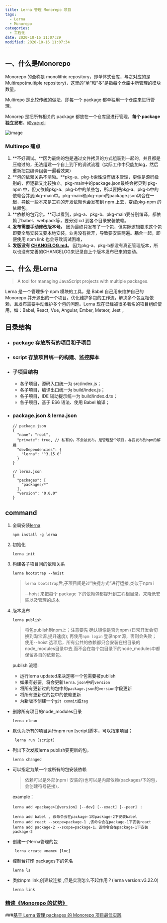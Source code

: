 ```yaml
---
title: Lerna 管理 Monorepo 项目
tags:
  - Lerna 
  - Monorepo
categories:
  - 工程化
date: 2020-10-16 11:07:29
modified: 2020-10-16 11:07:34
---
```


## 一、什么是Monorepo

Monorepo 的全称是 monolithic repository，即单体式仓库，与之对应的是 Multirepo(multiple repository)，这里的“单”和“多”是指每个仓库中所管理的模块数量。

Multirepo 是比较传统的做法，即每一个 package 都单独用一个仓库来进行管理。

Monorep 是把所有相关的 package 都放在一个仓库里进行管理，**每个 package 独立发布**。如[vue-cli](https://github.com/vuejs/vue-cli)

![image](http://img.provenr.cn/blog/2020-10-16%2011-11-35.png)

### Multirepo 痛点

1. **不好调试。**因为最终的包是通过文件拷贝的方式组装到一起的，并且都是压缩过的，无法组建一个自上到下的调试流程（实际工作中只能加log，然后重新把包编译组装一遍看效果）
2. **包的依赖关系不清晰。**pkg-a、pkg-b索性没有版本管理，更像是源码级别的，但逻辑又比较独立。pkg-main中的package.json最终会拷贝到 pkg-npm 中，但又依赖pkg-a、pkg-b中的某些包，所以要把pkg-a、pkg-b中的依赖合并到pkg-main中。pkg-main和pkg-npm的package.json耦合在一起，导致一些本来是工程的开发依赖也会发布到 npm 上去，变成pkg-npm 的依赖包。
3. **依赖的包冗余。**可以看到，pkg-a、pkg-b、pkg-main要分别编译，都依赖了babel、webpack等，要分别 cd 到各个目录安装依赖。
4. **发布需要手动修改版本号。** 因为最终只发布了一个包，但实际逻辑要求这个包即要全局安装又要本地安装，业务没有拆开，导致要安装两遍。耦合一起，即便使用 npm link 也会导致调试困难，
5. **发版没有 [CHANGELOG.md](http://CHANGELOG.md)。** 因为pkg-a、pkg-b都没有真正管理版本，所以也没有完善的CHANGELOG来记录自上个版本发布已来的变动。

## 二、什么 是Lerna
> A tool for managing JavaScript projects with multiple packages.

Lerna 是一个管理多个 npm 模块的工具，是 Babel 自己用来维护自己的 Monorepo 并开源出的一个项目。优化维护多包的工作流，解决多个包互相依赖，且发布需要手动维护多个包的问题。Lerna 现在已经被很多著名的项目组织使用，如：Babel, React, Vue, Angular, Ember, Meteor, Jest 。

## 目录结构
- ### package  存放所有的项目和子项目

- ### script  存放项目统一的构建、监控脚本

- ### 子项目结构
    - 各子项目，源码入口统一为 src/index.js；
    - 各子项目，编译出口统一为 build/index.js；
    - 各子项目，IDE 辅助提示统一为 build/index.d.ts；
    - 各子项目，基于 ES6 语法、使用 Babel 编译；
    
- ### package.json & lerna.json 

    ```
    // package.json
    {
      "name": "root",
      "private": true, // 私有的，不会被发布，是管理整个项目，与要发布到npm的解耦
      "devDependencies": {
        "lerna": "^3.15.0"
      }
    }
     
    // lerna.json
    {
      "packages": [
        "packages/*"
      ],
      "version": "0.0.0"
    }
    ```

## command

 1. 全局安装[lerna](https://github.com/lerna/lerna)
    ```
    npm install -g lerna
    ```
 2. 初始化
    ```
    lerna init
    ```
 3. 构建各子项目间的依赖关系
    ```
    lerna bootstrap --hoist
    ```
    > `lerna bootstrap`后,子项目间是过“快捷方式”进行运接,类似于npm i
    >
    > --hoist 来把每个 package 下的依赖包都提升到工程根目录，来降低安装以及管理的成本
 4. 版本发布
    ```
    lerna publish
    ```
    > 将包publish到npm上；注意要先 确认镜像是否为npm (日常开发会切换到淘宝源,提升速度); 再使用`npm login` 登录npm源，否则会失败；
使用--hoist 选项后，所有公共的依赖都只会安装在根目录的node_modules目录中去,而不会在每个包目录下的node_modules中都保留各自的依赖包。
    
    publish 流程:
    - 运行lerna updated来决定哪一个包需要被publish
    - 如果有必要，将会更新`lerna.json`中的`version`
    - 将所有更新过的的包中的`package.json`的`version`字段更新
    - 将所有更新过的包中的依赖更新
    - 为新版本创建一个`git commit`或`tag`
                                                                             
  - 删除所有项目的node_modules目录
    ```
    lerna clean 
    ```
  - 默认为所有的项目运行npm run [script]脚本，可以指定项目；
    ```
     lerna run [script] 
    ```
  - 列出下次发版lerna publish要更新的包。
    ```
    lerna changed 
    ```

  - 可以指定为某一个或所有的包安装依赖
    > 依赖可以是外部(npm i 安装的)也可以是内部依赖(packages/下的包，会创建符号链接)，
    
    example：
    ```
    lerna add <package>[@version] [--dev] [--exact] [--peer] ：
    
    lerna add babel , 该命令会在package-1和package-2下安装babel
    lerna add react --scope=package-1 ,该命令会在package-1下安装react
    lerna add package-2 --scope=package-1，该命令会在package-1下安装package-2
    ```

 - 创建一个lerna管理的包
    ```
     lerna create <name> [loc]
    ```
 - 控制台打印 packages下的包名
    ```
    lerna ls
    ```
- 类似npm link,创建软连接 ,但是实测怎么不起作用？(lerna version:v3.22.0)
    ```
    lerna link
    ```

### [精读《Monorepo 的优势》](https://github.com/dt-fe/weekly/issues/151)

###[基于 Lerna 管理 packages 的 Monorepo 项目最佳实践](https://juejin.im/post/6844903911095025678)

